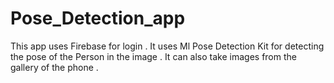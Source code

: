 # Pose_Detection_app
This app uses Firebase for login .
It uses Ml Pose Detection Kit for detecting the pose of the Person in the image .
It can also take images from the gallery of the phone .
